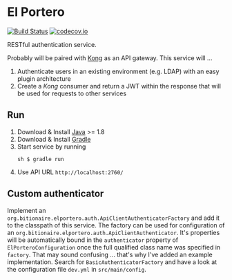# El Portero

[![Build Status](https://travis-ci.org/el-bombillo/elportero.svg?branch=master)](https://travis-ci.org/el-bombillo/elportero)
[![codecov.io](https://codecov.io/github/el-bombillo/elportero/coverage.svg?branch=master)](https://codecov.io/github/el-bombillo/elportero?branch=master)

RESTful authentication service. 

Probably will be paired with [Kong](https://github.com/Mashape/kong) as an API gateway. This service will ...

1. Authenticate users in an existing environment (e.g. LDAP) with an easy plugin architecture
2. Create a _Kong_ consumer and return a JWT within the response that will be used for requests to other services

## Run

1. Download & Install [Java](http://www.oracle.com/technetwork/java/javase/downloads/) >= 1.8
2. Download & Install [Gradle](http://gradle.org/)
3. Start service by running 
   ```
   sh $ gradle run
   ```
4. Use API URL `http://localhost:2760/`

## Custom authenticator

Implement an `org.bitionaire.elportero.auth.ApiClientAuthenticatorFactory` and add it to the classpath of this service.
The factory can be used for configuration of an `org.bitionaire.elportero.auth.ApiClientAuthenticator`.
It's properties will be automatically bound in the `authenticator` property of `ElPorteroConfiguration` once the full qualified
class name was specified in `factory`. That may sound confusing ... that's why I've added an example implementation.
Search for `BasicAuthenticatorFactory` and have a look at the configuration file `dev.yml` in `src/main/config`.